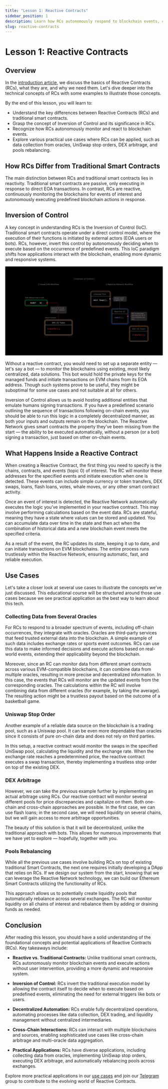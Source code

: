 ```yaml
---
title: "Lesson 1: Reactive Contracts"
sidebar_position: 1
description: Learn how RCs autonomously respond to blockchain events, contrasting traditional smart contracts. Understand Inversion of Control (IoC) and discover practical use cases.
slug: reactive-contracts
---
```


# Lesson 1: Reactive Contracts

## Overview

In the [introduction article](../introduction/reactive-contracts), we discuss the basics of Reactive Contracts (RCs), what they are, and why we need them. Let's dive deeper into the technical concepts of RCs with some examples to illustrate those concepts.

By the end of this lesson, you will learn to:

* Understand the key differences between Reactive Contracts (RCs) and traditional smart contracts.
* Grasp the concept of Inversion of Control and its significance in RCs.
* Recognize how RCs autonomously monitor and react to blockchain events.
* Explore various practical use cases where RCs can be applied, such as data collection from oracles, UniSwap stop orders, DEX arbitrage, and pools rebalancing.

## How RCs Differ from Traditional Smart Contracts

The main distinction between RCs and traditional smart contracts lies in reactivity. Traditional smart contracts are passive, only executing in response to direct EOA transactions. In contrast, RCs are reactive, continuously monitoring the blockchains for events of interest and autonomously executing predefined blockchain actions in response.

## Inversion of Control

A key concept in understanding RCs is the Inversion of Control (IoC). Traditional smart contracts operate under a direct control model, where the execution of their functions is initiated by external actors (EOA users or bots). RCs, however, invert this control by autonomously deciding when to execute based on the occurrence of predefined events. This IoC paradigm shifts how applications interact with the blockchain, enabling more dynamic and responsive systems.

![Inversion of Control](./img/inversion-of-control.jpg)

Without a reactive contract, you would need to set up a separate entity — let's say a bot — to monitor the blockchains using existing, most likely centralized, data solutions. This bot would hold the private keys for the managed funds and initiate transactions on EVM chains from its EOA address. Though such systems prove to be useful, they might be suboptimal for some use cases and not suitable at all for others.

Inversion of Control allows us to avoid hosting additional entities that emulate humans signing transactions. If you have a predefined scenario outlining the sequence of transactions following on-chain events, you should be able to run this logic in a completely decentralized manner, as both your inputs and outputs remain on the blockchain. The Reactive Network gives smart contracts the property they’ve been missing from the start — the ability to be executed automatically, without a person (or a bot) signing a transaction, just based on other on-chain events.

## What Happens Inside a Reactive Contract

When creating a Reactive Contract, the first thing you need to specify is the chains, contracts, and events (topic 0) of interest. The RC will monitor these addresses for the specified events and initiate execution when one is detected. These events can include simple currency or token transfers, DEX swaps, loans, flash loans, votes, whale moves, or any other smart contract activity.

Once an event of interest is detected, the Reactive Network automatically executes the logic you’ve implemented in your reactive contract. This may involve performing calculations based on the event data. RCs are stateful, meaning they have a state where values can be stored and updated. You can accumulate data over time in the state and then act when the combination of historical data and a new blockchain event meets the specified criteria.

As a result of the event, the RC updates its state, keeping it up to date, and can initiate transactions on EVM blockchains. The entire process runs trustlessly within the Reactive Network, ensuring automatic, fast, and reliable execution.

## Use Cases

Let's take a closer look at several use cases to illustrate the concepts we’ve just discussed. This educational course will be structured around those use cases because we see practical application as the best way to learn about this tech.

### Collecting Data from Several Oracles

For RCs to respond to a broader spectrum of events, including off-chain occurrences, they integrate with oracles. Oracles are third-party services that feed trusted external data into the blockchain. A simple example of such data includes exchange rates or sports event outcomes. RCs can use this data to make informed decisions and execute actions based on real-world events, extending their applicability beyond the blockchain.

Moreover, since an RC can monitor data from different smart contracts across various EVM-compatible blockchains, it can combine data from multiple oracles, resulting in more precise and decentralized information. In this case, the events that RCs will monitor are the updated events from the corresponding oracles. The calculations within the RC will involve combining data from different oracles (for example, by taking the average). The resulting action might be a trustless payout based on the outcome of a basketball game.

### Uniswap Stop Order

Another example of a reliable data source on the blockchain is a trading pool, such as a Uniswap pool. It can be even more dependable than oracles since it consists of pure on-chain data and does not rely on third parties.

In this setup, a reactive contract would monitor the swaps in the specified UniSwap pool, calculating the liquidity and the exchange rate. When the exchange rate reaches a predetermined price, the reactive contract executes a swap transaction, thereby implementing a trustless stop order on top of the existing DEX.

### DEX Arbitrage

However, we can take the previous example further by implementing an actual arbitrage using RCs. Our reactive contract will monitor several different pools for price discrepancies and capitalize on them. Both one-chain and cross-chain approaches are possible. In the first case, we can use flash loans; in the second case, we will need liquidity on several chains, but we will gain access to more arbitrage opportunities.

The beauty of this solution is that it will be decentralized, unlike the traditional approach with bots. This allows for numerous improvements that we have yet to explore — hopefully, together with you.

### Pools Rebalancing

While all the previous use cases involve building RCs on top of existing traditional Smart Contracts, the next one requires initially developing a DApp that relies on RCs. If we design our system from the start, knowing that we can leverage the Reactive Network technology, we can build our Ethereum Smart Contracts utilizing the functionality of RCs.

This approach allows us to potentially create liquidity pools that automatically rebalance across several exchanges. The RC will monitor liquidity on all chains of interest and rebalance them by adding or draining funds as needed.

## Conclusion

After reading this lesson, you should have a solid understanding of the foundational concepts and potential applications of Reactive Contracts (RCs). Key takeaways include:

- **Reactive vs. Traditional Contracts:** Unlike traditional smart contracts, RCs autonomously monitor blockchain events and execute actions without user intervention, providing a more dynamic and responsive system.

- **Inversion of Control:** RCs invert the traditional execution model by allowing the contract itself to decide when to execute based on predefined events, eliminating the need for external triggers like bots or users.

- **Decentralized Automation:** RCs enable fully decentralized operations, automating processes like data collection, DEX trading, and liquidity management without centralized intermediaries.

- **Cross-Chain Interactions:** RCs can interact with multiple blockchains and sources, enabling sophisticated use cases like cross-chain arbitrage and multi-oracle data aggregation.

- **Practical Applications:** RCs have diverse applications, including collecting data from oracles, implementing UniSwap stop orders, executing DEX arbitrage, and automatically rebalancing pools across exchanges.

Explore more practical applications in our [use cases](../use-cases/index.md) and join our [Telegram](https://t.me/reactivedevs) group to contribute to the evolving world of Reactive Contracts.

